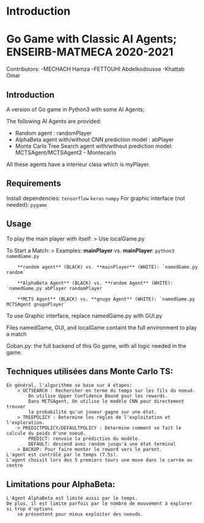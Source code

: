 # Introduction

# Go Game with Classic AI Agents; ENSEIRB-MATMECA 2020-2021
Contributors:
    -MECHACH Hamza
    -FETTOUHI Abdelkodousse 
    -Khattab Omar

## Introduction
A version of Go game in Python3 with some AI Agents;


The following AI Agents are provided:
* Random agent : randomPlayer
* AlphaBeta agent with/without CNN prediction model : abPlayer
* Monte Carlo Tree Search agent with/without prediction model: MCTSAgent/MCTSAgent2 - Montecarlo

All these agents have a interieur class which is myPlayer.

## Requirements

Install dependencies: `tensorflow` `keras` `numpy`
For graphic interface (not needed): `pygame`

## Usage

To play the main player with itself:
    > Use localGame.py

To Start a Match:
    > Examples:
        **mainPlayer** vs. **mainPlayer**: `python3 namedGame.py`

        **random agent** (BLACK) vs. **mainPlayer** (WHITE): `namedGame.py random`

        **AlphaBeta Agent** (BLACK) vs. **random Agent** (WHITE): `namedGame.py abPlayer randomPlayer

        **MCTS Agent** (BLACK) vs. **gnugo Agent** (WHITE): `namedGame.py MCTSAgent gnugoPlayer`

To use Graphic interface, replace namedGame.py with GUI.py

Files namedGame, GUI, and localGame containt the full environment to play a match

Goban.py: the full backend of this Go game, with all logic needed in the game.

## Techniques utilisées dans Monte Carlo TS:
    En général, l'algorithme se base sur 4 étapes:
        > UCTSEARCH : Rechercher en terme du temps sur les fils du noeud. 
            On utilise Upper Confidence Bound pour les rewards.
            Dans MCTSAgent, On utilise le modèle CNN pour directement trouver 
            la probabilité qu'un joueur gagne sur une état.
        > TREEPOLICY : Determine les règles de l'exploitation et l'exploration.
        > PREDICTPOLICY/DEFAULTPOLICY : Determine comment se fait le calcule du poids d'une noeud.
            PREDICT: renvoie la prédiction du modèle.
            DEFAULT: descend avec random jusqu'à une état terminal
        > BACKUP: Pour faire monter le reward vers le parent.
    L'agent est contrôlé par le temps (7.5s).
    L'agent choisit lors des 5 premiers tours une move dans le carrée au centre

## Limitations pour AlphaBeta:
    L'Agent AlphaBeta est limité aussi par le temps.
    De plus, il est limite parfois par le nombre de mouvement à explorer si trop d'options
        se présentent pour mieux exploiter des noeuds.
